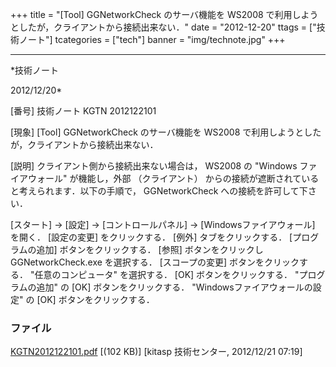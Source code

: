 ﻿+++
title = "[Tool] GGNetworkCheck のサーバ機能を WS2008 で利用しようとしたが，クライアントから接続出来ない．"
date = "2012-12-20"
ttags = ["技術ノート"]
tcategories = ["tech"]
banner = "img/technote.jpg"
+++

-----------------------------------------------------------------------------------------------------------------------------

*技術ノート

2012/12/20*


[番号]
技術ノート KGTN 2012122101

[現象]
[Tool] GGNetworkCheck のサーバ機能を WS2008
で利用しようとしたが，クライアントから接続出来ない．

[説明]
クライアント側から接続出来ない場合は， WS2008 の "Windows
ファイアウォール" が機能し，外部 （クライアント）
からの接続が遮断されていると考えられます．以下の手順で， GGNetworkCheck
への接続を許可して下さい．

[スタート] → [設定] → [コントロールパネル] →
[Windowsファイアウォール] を開く．
[設定の変更] をクリックする．
[例外] タブをクリックする．
[プログラムの追加] ボタンをクリックする．
[参照] ボタンをクリックし GGNetworkCheck.exe を選択する．
[スコープの変更] ボタンをクリックする．
"任意のコンピュータ" を選択する．
[OK] ボタンをクリックする．
"プログラムの追加" の [OK] ボタンをクリックする．
"Windowsファイアウォールの設定" の [OK] ボタンをクリックする．


### ファイル

 
 


[KGTN2012122101.pdf](http://techreport.kitasp.net/attachments/download/1157/KGTN2012122101.pdf)
 [(102 KB)] [kitasp 技術センター, 2012/12/21
07:19]


 


 

